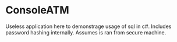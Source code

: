 # ConsoleATM
Useless application here to demonstrage usage of sql in c#. Includes password hashing internally. Assumes is ran from secure machine.
